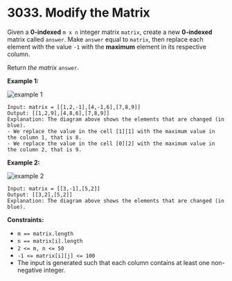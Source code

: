 # 3033. Modify the Matrix

Given a **0-indexed** `m x n` integer matrix `matrix`, create a new **0-indexed** matrix called `answer`. Make `answer` equal to `matrix`, then replace each element with the value `-1` with the **maximum** element in its respective column.

Return *the matrix* `answer`.

**Example 1:**

![example 1](https://assets.leetcode.com/uploads/2023/12/24/matrix1.png)

```()
Input: matrix = [[1,2,-1],[4,-1,6],[7,8,9]]
Output: [[1,2,9],[4,8,6],[7,8,9]]
Explanation: The diagram above shows the elements that are changed (in blue).
- We replace the value in the cell [1][1] with the maximum value in the column 1, that is 8.
- We replace the value in the cell [0][2] with the maximum value in the column 2, that is 9.
```

**Example 2:**

![example 2](https://assets.leetcode.com/uploads/2023/12/24/matrix2.png)

```()
Input: matrix = [[3,-1],[5,2]]
Output: [[3,2],[5,2]]
Explanation: The diagram above shows the elements that are changed (in blue).
```

**Constraints:**

- `m == matrix.length`
- `n == matrix[i].length`
- `2 <= m, n <= 50`
- `-1 <= matrix[i][j] <= 100`
- The input is generated such that each column contains at least one non-negative integer.
